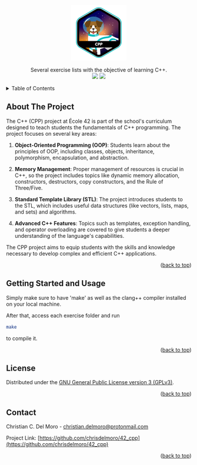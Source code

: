 <div id="top"></div>

<!-- PROJECT SHIELDS -->
<br/>
<p align="center">
    <img src="https://github.com/chrisdelmoro/42_cpp/blob/main/resources/repo/cppn.png" alt="Logo" width="150" height="150">

  <p align="center">
    Several exercise lists with the objective of learning C++.
    <br/>
    <img src="https://img.shields.io/badge/Mandatory-OK-brightgreen"/>
    <img src="https://img.shields.io/badge/Final%20Score-100-blue"/>
  </p>
</p>



<!-- TABLE OF CONTENTS -->
<details>
  <summary>Table of Contents</summary>
  <ol>
    <li>
      <a href="#about-the-project">About The Project</a>
    </li>
    <li><a href="#getting-started">Getting Started and Usage</a></li>
    <li><a href="#license">License</a></li>
    <li><a href="#contact">Contact</a></li>
  </ol>
</details>



<!-- ABOUT THE PROJECT -->
## About The Project

The C++ (CPP) project at École 42 is part of the school's curriculum designed to teach students the fundamentals of C++ programming. The project focuses on several key areas:

1. **Object-Oriented Programming (OOP)**: Students learn about the principles of OOP, including classes, objects, inheritance, polymorphism, encapsulation, and abstraction.

2. **Memory Management**: Proper management of resources is crucial in C++, so the project includes topics like dynamic memory allocation, constructors, destructors, copy constructors, and the Rule of Three/Five.

3. **Standard Template Library (STL)**: The project introduces students to the STL, which includes useful data structures (like vectors, lists, maps, and sets) and algorithms.

4. **Advanced C++ Features**: Topics such as templates, exception handling, and operator overloading are covered to give students a deeper understanding of the language's capabilities.

The CPP project aims to equip students with the skills and knowledge necessary to develop complex and efficient C++ applications.

<p align="right">(<a href="#top">back to top</a>)</p>


<!-- GETTING STARTED -->
## Getting Started and Usage

Simply make sure to have 'make' as well as the clang++ compiler installed on your local machine.

After that, access each exercise folder and run 
```sh
make
```
to compile it.

<p align="right">(<a href="#top">back to top</a>)</p>


<!-- LICENSE -->
## License

Distributed under the [GNU General Public License version 3 (GPLv3)](https://www.gnu.org/licenses/gpl-3.0.html). 

<p align="right">(<a href="#top">back to top</a>)</p>


<!-- CONTACT -->
## Contact

Christian C. Del Moro - christian.delmoro@protonmail.com

Project Link: [https://github.com/chrisdelmoro/42_cpp](https://github.com/chrisdelmoro/42_cpp)

<p align="right">(<a href="#top">back to top</a>)</p>

<!-- MARKDOWN LINKS & IMAGES -->
<!-- https://www.markdownguide.org/basic-syntax/#reference-style-links -->

